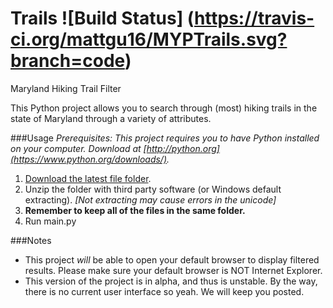Trails ![Build Status] (https://travis-ci.org/mattgu16/MYPTrails.svg?branch=code)
============
Maryland Hiking Trail Filter

This Python project allows you to search through (most) hiking trails in the state of Maryland through a variety of attributes.

###Usage
_Prerequisites: This project requires you to have Python installed on your computer. Download at [http://python.org](https://www.python.org/downloads/)._

1. [Download the latest file folder](https://github.com/mattgu16/MYPTrails/releases/).
2. Unzip the folder with third party software (or Windows default extracting). _[Not extracting may cause errors in the unicode]_
3. **Remember to keep all of the files in the same folder.**
4. Run main.py

###Notes
- This project _will_ be able to open your default browser to display filtered results. Please make sure your default browser is NOT Internet Explorer.
- This version of the project is in alpha, and thus is unstable. By the way, there is no current user interface so yeah.  We will keep you posted.
